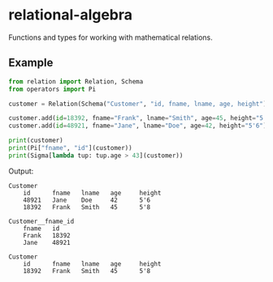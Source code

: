 # relational-algebra
Functions and types for working with mathematical relations.

## Example

```python
from relation import Relation, Schema
from operators import Pi

customer = Relation(Schema("Customer", "id, fname, lname, age, height"))

customer.add(id=18392, fname="Frank", lname="Smith", age=45, height="5'8")
customer.add(id=48921, fname="Jane", lname="Doe", age=42, height="5'6")

print(customer)
print(Pi["fname", "id"](customer))
print(Sigma[lambda tup: tup.age > 43](customer))
```

Output:
```
Customer
    id      fname   lname   age     height
    48921   Jane    Doe     42      5'6
    18392   Frank   Smith   45      5'8

Customer__fname_id
    fname   id
    Frank   18392
    Jane    48921

Customer
    id      fname   lname   age     height
    18392   Frank   Smith   45      5'8
```